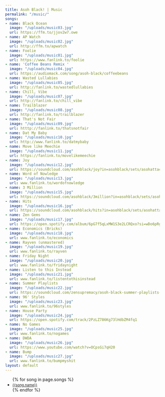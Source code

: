 ```yaml
---
title: Asoh Black! | Music
permalink: "/music/"
songs:
- name: Black Ocean
  image: "/uploads/music03.jpg"
  url: https://ffm.to/jjov2w7.owe
- name: AP Watch
  image: "/uploads/music02.jpg"
  url: http://ffm.to/apwatch
- name: Foolie
  image: "/uploads/music01.jpg"
  url: https://www.fanlink.to/foolie 
- name: 'Coffee Beans Remix '
  image: "/uploads/music04.jpg"
  url: https://audiomack.com/song/asoh-black/coffeebeans
- name: Wasted Lullabies
  image: "/uploads/music05.jpg"
  url: http://fanlink.to/wastedlullabies
- name: Chill, Vibe
  image: "/uploads/music07.jpg"
  url: http://fanlink.to/chill_vibe 
- name: Trailblazer
  image: "/uploads/music08.jpg"
  url: http://fanlink.to/trailblazer 
- name: That's Not Fair
  image: "/uploads/music09.jpg"
  url: htttp://fanlink.to/thatsnotfair 
- name: Dat My Baby
  image: "/uploads/music10.jpg"
  url: http://www.fanlink.to/datmybaby
- name: Move like Meechie
  image: "/uploads/music11.jpg"
  url: https://fanlink.to/movelikemeechie
- name: Joy
  image: "/uploads/music12.jpg"
  url: https://soundcloud.com/asohblack/joy?in=asohblack/sets/asohattacks-volume-1
- name: Word of Nowledge
  image: "/uploads/music13.jpg"
  url: www.fanlink.to/wordofnowledge 
- name: 3 Million
  image: "/uploads/music15.jpg"
  url: https://soundcloud.com/asohblack/3million?in=asohblack/sets/asohattacks-volume-1
- name: Hits
  image: "/uploads/music16.jpg"
  url: https://soundcloud.com/asohblack/hits?in=asohblack/sets/asohattacks-volume-1
- name: Zen Gems
  image: "/uploads/music17.jpg"
  url: https://open.spotify.com/album/6pG7f5qLxMW1S3e2LCRQxo?si=wDo6pRgaRa6c-ERwFOrWCg
- name: Economics (Bricks)
  image: "/uploads/music18.jpg"
  url: www.fanlink.to/economics 
- name: Rayven (unmastered)
  image: "/uploads/music19.jpg"
  url: www.fanlink.to/rayven
- name: Friday Night
  image: "/uploads/music20.jpg"
  url: www.fanlink.to/fridaynight 
- name: Listen to this Instead
  image: "/uploads/music21.jpg"
  url: www.fanlink.to/listentothisinstead 
- name: Summer Playlists
  image: "/uploads/music22.jpg"
  url: https://soundcloud.com/zensupremacy/asoh-black-summer-playlists-prod-by-swell
- name: 96' Styles
  image: "/uploads/music23.jpg"
  url: www.fanlink.to/96styles 
- name: House Party
  image: "/uploads/music24.jpg"
  url: https://open.spotify.com/track/2PzLZ786Kg73lHdbZM4fq1
- name: No Games
  image: "/uploads/music25.jpg"
  url: www.fanlink.to/nogames 
- name: DWDA
  image: "/uploads/music26.jpg"
  url: https://www.youtube.com/watch?v=OCpsGi7qH20
- name: Bump
  image: "/uploads/music27.jpg"
  url: www.fanlink.to/bumpmyshit
layout: default
---
```


<div class="container music">
  <section class="intro"></section>
  <ul class="songs">
    {% for song in page.songs %}
    <li>
      <a target= "_blank" href="{{ song.url }}">
        <div class="song" style='background-image: url("{{ song.image }}");'>
          <small class="song-title">{{song.name}}</small>
        </div>
      </a>
    </li>
    {% endfor %}
  </ul>

</div>